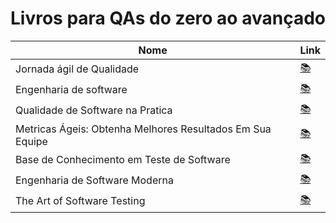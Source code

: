 # Livros para QAs do zero ao avançado

| Nome                                                                                                                     | Link                         |
| ------------------------------------------------------------------------------------------------------------------------ | ---------------------------- |
| Jornada ágil de Qualidade                                                                                                | [📚](https://amzn.to/3WOTA7S) |
| Engenharia de software                                                                                                   | [📚](https://amzn.to/3Gl8UUi) |
| Qualidade de Software na Pratica                                                                                         | [📚](https://amzn.to/3vhNO2R) |
| Metricas Ágeis: Obtenha Melhores Resultados Em Sua Equipe                                                                | [📚](https://amzn.to/3WvGfBB) |
| Base de Conhecimento em Teste de Software                                                                                | [📚](https://amzn.to/3vk1r1h) |
| Engenharia de Software Moderna                                                                                           | [📚](https://amzn.to/3GndMYO) |
| The Art of Software Testing                                                                                              | [📚](https://amzn.to/3PV57jJ) |
